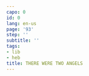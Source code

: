 ```yaml
---
capo: 0
id: 0
lang: en-us
page: '93'
step: ''
subtitle: ''
tags:
- lib
- heb
title: THERE WERE TWO ANGELS
---
```

